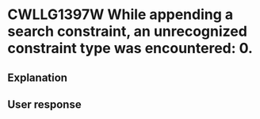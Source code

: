 # CWLLG1397W While appending a search constraint, an unrecognized constraint type was encountered: 0.

## Explanation

## User response
